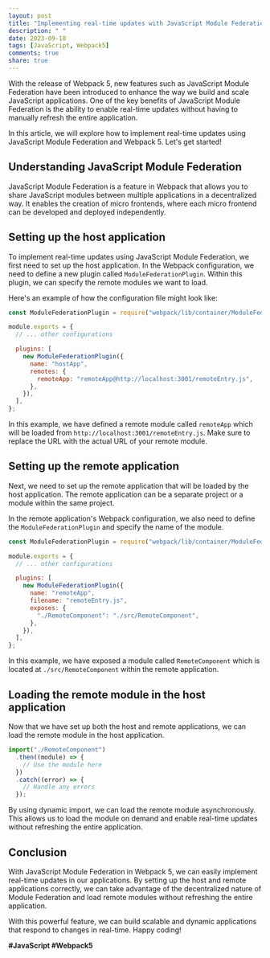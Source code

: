 ```yaml
---
layout: post
title: "Implementing real-time updates with JavaScript Module Federation in Webpack 5"
description: " "
date: 2023-09-18
tags: [JavaScript, Webpack5]
comments: true
share: true
---
```


With the release of Webpack 5, new features such as JavaScript Module Federation have been introduced to enhance the way we build and scale JavaScript applications. One of the key benefits of JavaScript Module Federation is the ability to enable real-time updates without having to manually refresh the entire application.

In this article, we will explore how to implement real-time updates using JavaScript Module Federation and Webpack 5. Let's get started!

## Understanding JavaScript Module Federation

JavaScript Module Federation is a feature in Webpack that allows you to share JavaScript modules between multiple applications in a decentralized way. It enables the creation of micro frontends, where each micro frontend can be developed and deployed independently.

## Setting up the host application

To implement real-time updates using JavaScript Module Federation, we first need to set up the host application. In the Webpack configuration, we need to define a new plugin called `ModuleFederationPlugin`. Within this plugin, we can specify the remote modules we want to load.

Here's an example of how the configuration file might look like:

```javascript
const ModuleFederationPlugin = require("webpack/lib/container/ModuleFederationPlugin");

module.exports = {
  // ... other configurations

  plugins: [
    new ModuleFederationPlugin({
      name: "hostApp",
      remotes: {
        remoteApp: "remoteApp@http://localhost:3001/remoteEntry.js",
      },
    }),
  ],
};
```

In this example, we have defined a remote module called `remoteApp` which will be loaded from `http://localhost:3001/remoteEntry.js`. Make sure to replace the URL with the actual URL of your remote module.

## Setting up the remote application

Next, we need to set up the remote application that will be loaded by the host application. The remote application can be a separate project or a module within the same project.

In the remote application's Webpack configuration, we also need to define the `ModuleFederationPlugin` and specify the name of the module.

```javascript
const ModuleFederationPlugin = require("webpack/lib/container/ModuleFederationPlugin");

module.exports = {
  // ... other configurations

  plugins: [
    new ModuleFederationPlugin({
      name: "remoteApp",
      filename: "remoteEntry.js",
      exposes: {
        "./RemoteComponent": "./src/RemoteComponent",
      },
    }),
  ],
};
```

In this example, we have exposed a module called `RemoteComponent` which is located at `./src/RemoteComponent` within the remote application.

## Loading the remote module in the host application

Now that we have set up both the host and remote applications, we can load the remote module in the host application.

```javascript
import("./RemoteComponent")
  .then((module) => {
    // Use the module here
  })
  .catch((error) => {
    // Handle any errors
  });
```

By using dynamic import, we can load the remote module asynchronously. This allows us to load the module on demand and enable real-time updates without refreshing the entire application.

## Conclusion

With JavaScript Module Federation in Webpack 5, we can easily implement real-time updates in our applications. By setting up the host and remote applications correctly, we can take advantage of the decentralized nature of Module Federation and load remote modules without refreshing the entire application.

With this powerful feature, we can build scalable and dynamic applications that respond to changes in real-time. Happy coding!

**#JavaScript #Webpack5**
